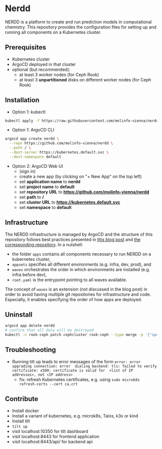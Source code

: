 # Nerdd

NERDD is a platform to create and run prediction models in computational chemistry. This repository 
provides the configuration files for setting up and running all components on a Kubernetes cluster.

## Prerequisites

* Kubernetes cluster
* ArgoCD deployed in that cluster
* optional (but recommended): 
  * at least 3 worker nodes (for Ceph Rook)
  * at least 3 **unpartitioned** disks on different worker nodes (for Ceph Rook)

## Installation

* Option 1: kubectl
```sh
kubectl apply -f https://raw.githubusercontent.com/molinfo-vienna/nerdd/refs/heads/main/root.yaml
```

* Option 1: ArgoCD CLI
```sh
argocd app create nerdd \
  --repo https://github.com/molinfo-vienna/nerdd \
  --path / \
  --dest-server https://kubernetes.default.svc \
  --dest-namespace default
```

* Option 2: ArgoCD Web UI
  * (sign in)
  * create a new app (by clicking on "+ New App" on the top left)
  * set **application name** to **nerdd**
  * set **project name** to **default**
  * set **repository URL** to **https://github.com/molinfo-vienna/nerdd**
  * set **path** to **/**
  * set **cluster URL** to **https://kubernetes.default.svc**
  * set **namespace** to **default**


## Infrastructure

The NERDD infrastructure is managed by ArgoCD and the structure of this repository follows best 
practices presented in [this blog post](https://codefresh.io/blog/how-to-structure-your-argo-cd-repositories-using-application-sets/) and 
[the corresponding repository](https://github.com/kostis-codefresh/many-appsets-demo/tree/main). In 
a nutshell:
* the folder `apps` contains all components necessary to run NERDD on a kubernetes cluster,
* `appsets` specifies all different environments (e.g. infra, dev, prod), and
* `waves` orchestrates the order in which environments are installed (e.g. infra before dev),
* `root.yaml` is the entrypoint pointing to all waves available.

The concept of `waves` is an extension (not discussed in the blog post) in order to avoid having 
multiple git repositories for infrastructure and code. Especially, it enables specifying the order 
of how apps are deployed.

## Uninstall

```sh
argocd app delete nerdd
# confirm that all data will be destroyed
kubectl -n rook-ceph patch cephcluster rook-ceph --type merge -p '{"spec":{"cleanupPolicy":{"confirmation":"yes-really-destroy-data"}}}'
```

## Troubleshooting

* Running tilt up leads to error messages of the form ```error: error upgrading connection: error 
dialing backend: tls: failed to verify certificate: x509: certificate is valid for 
<list of IP addresses>, not <IP address>```
  * fix: refresh Kubernetes certificates, e.g. using ```sudo microk8s refresh-certs --cert ca.crt```


## Contribute

* Install docker
* Install a variant of kubernetes, e.g. microk8s, Talos, k3s or kind
* Install tilt
* ```tilt up```
* visit localhost:10350 for tilt dashboard
* visit localhost:8443 for frontend application
* visit localhost:8443/api/ for backend api